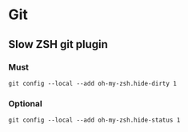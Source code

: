 # Git

## Slow ZSH git plugin
### Must 
`git config --local --add oh-my-zsh.hide-dirty 1`
### Optional
`git config --local --add oh-my-zsh.hide-status 1`
